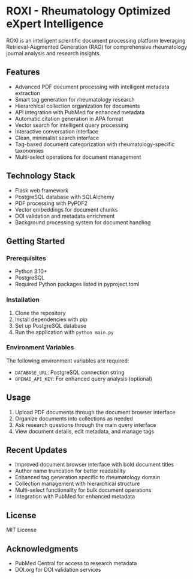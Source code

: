 # ROXI - Rheumatology Optimized eXpert Intelligence

ROXI is an intelligent scientific document processing platform leveraging Retrieval-Augmented Generation (RAG) for comprehensive rheumatology journal analysis and research insights.

## Features

- Advanced PDF document processing with intelligent metadata extraction
- Smart tag generation for rheumatology research
- Hierarchical collection organization for documents
- API integration with PubMed for enhanced metadata
- Automatic citation generation in APA format
- Vector search for intelligent query processing
- Interactive conversation interface
- Clean, minimalist search interface
- Tag-based document categorization with rheumatology-specific taxonomies
- Multi-select operations for document management

## Technology Stack

- Flask web framework
- PostgreSQL database with SQLAlchemy
- PDF processing with PyPDF2
- Vector embeddings for document chunks
- DOI validation and metadata enrichment
- Background processing system for document handling

## Getting Started

### Prerequisites

- Python 3.10+
- PostgreSQL
- Required Python packages listed in pyproject.toml

### Installation

1. Clone the repository
2. Install dependencies with pip
3. Set up PostgreSQL database
4. Run the application with `python main.py`

### Environment Variables

The following environment variables are required:

- `DATABASE_URL`: PostgreSQL connection string
- `OPENAI_API_KEY`: For enhanced query analysis (optional)

## Usage

1. Upload PDF documents through the document browser interface
2. Organize documents into collections as needed
3. Ask research questions through the main query interface
4. View document details, edit metadata, and manage tags

## Recent Updates

- Improved document browser interface with bold document titles
- Author name truncation for better readability
- Enhanced tag generation specific to rheumatology domain
- Collection management with hierarchical structure
- Multi-select functionality for bulk document operations
- Integration with PubMed for enhanced metadata

## License

MIT License

## Acknowledgments

- PubMed Central for access to research metadata
- DOI.org for DOI validation services
